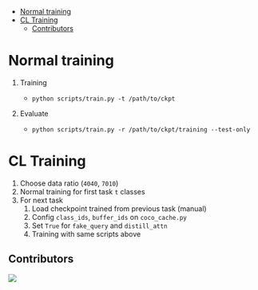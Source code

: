 - [Normal training](#normal-training)
- [CL Training](#cl-training)
  - [Contributors](#contributors)
  
# Normal training
1. Training 
   
   * `python scripts/train.py -t /path/to/ckpt`

2. Evaluate 
   
   * `python scripts/train.py -r /path/to/ckpt/training --test-only`


# CL Training 
1. Choose data ratio (`4040`, `7010`)
2. Normal training for first task `t` classes 
3. For next task
   1. Load checkpoint trained from previous task (manual)
   2. Config `class_ids`, `buffer_ids` on `coco_cache.py`
   3. Set `True` for `fake_query` and `distill_attn`
   4. Training with same scripts above

## Contributors 
<a href="https://github.com/tuanlda78202/MLR/graphs/contributors">
<img src="https://contrib.rocks/image?repo=tuanlda78202/MLR" /></a>
</a>
